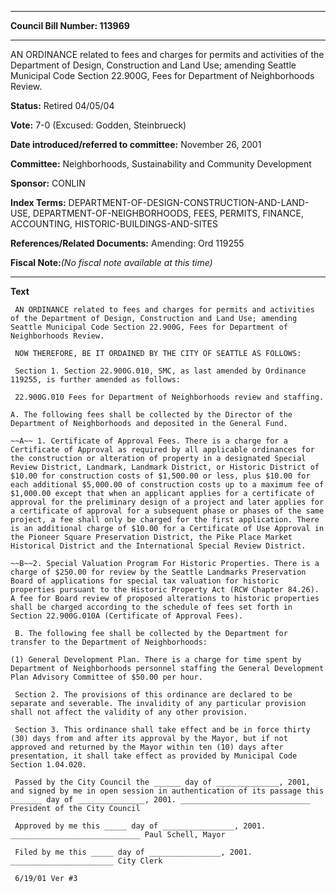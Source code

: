 

********

**Council Bill Number: 113969**
********

 AN ORDINANCE related to fees and charges for permits and activities of the Department of Design, Construction and Land Use; amending Seattle Municipal Code Section 22.900G, Fees for Department of Neighborhoods Review.

**Status:** Retired 04/05/04
   
**Vote:** 7-0 (Excused: Godden, Steinbrueck)
   
   
**Date introduced/referred to committee:** November 26, 2001
   
**Committee:** Neighborhoods, Sustainability and Community Development
   
**Sponsor:** CONLIN
   
   
**Index Terms:** DEPARTMENT-OF-DESIGN-CONSTRUCTION-AND-LAND-USE, DEPARTMENT-OF-NEIGHBORHOODS, FEES, PERMITS, FINANCE, ACCOUNTING, HISTORIC-BUILDINGS-AND-SITES

**References/Related Documents:** Amending: Ord 119255

**Fiscal Note:**_(No fiscal note available at this time)_

********

**Text**
   
```
 AN ORDINANCE related to fees and charges for permits and activities of the Department of Design, Construction and Land Use; amending Seattle Municipal Code Section 22.900G, Fees for Department of Neighborhoods Review.

 NOW THEREFORE, BE IT ORDAINED BY THE CITY OF SEATTLE AS FOLLOWS:

 Section 1. Section 22.900G.010, SMC, as last amended by Ordinance 119255, is further amended as follows:

 22.900G.010 Fees for Department of Neighborhoods review and staffing.

A. The following fees shall be collected by the Director of the Department of Neighborhoods and deposited in the General Fund.

~~A~~ 1. Certificate of Approval Fees. There is a charge for a Certificate of Approval as required by all applicable ordinances for the construction or alteration of property in a designated Special Review District, Landmark, Landmark District, or Historic District of $10.00 for construction costs of $1,500.00 or less, plus $10.00 for each additional $5,000.00 of construction costs up to a maximum fee of $1,000.00 except that when an applicant applies for a certificate of approval for the preliminary design of a project and later applies for a certificate of approval for a subsequent phase or phases of the same project, a fee shall only be charged for the first application. There is an additional charge of $10.00 for a Certificate of Use Approval in the Pioneer Square Preservation District, the Pike Place Market Historical District and the International Special Review District.

~~B~~2. Special Valuation Program For Historic Properties. There is a charge of $250.00 for review by the Seattle Landmarks Preservation Board of applications for special tax valuation for historic properties pursuant to the Historic Property Act (RCW Chapter 84.26). A fee for Board review of proposed alterations to historic properties shall be charged according to the schedule of fees set forth in Section 22.900G.010A (Certificate of Approval Fees).

 B. The following fee shall be collected by the Department for transfer to the Department of Neighborhoods:

(1) General Development Plan. There is a charge for time spent by Department of Neighborhoods personnel staffing the General Development Plan Advisory Committee of $50.00 per hour.

 Section 2. The provisions of this ordinance are declared to be separate and severable. The invalidity of any particular provision shall not affect the validity of any other provision.

 Section 3. This ordinance shall take effect and be in force thirty (30) days from and after its approval by the Mayor, but if not approved and returned by the Mayor within ten (10) days after presentation, it shall take effect as provided by Municipal Code Section 1.04.020.

 Passed by the City Council the ______ day of ______________, 2001, and signed by me in open session in authentication of its passage this _______ day of _______________, 2001. _____________________________ President of the City Council

 Approved by me this _____ day of ________________, 2001. _____________________________ Paul Schell, Mayor

 Filed by me this _____ day of ________________, 2001. _______________________ City Clerk

 6/19/01 Ver #3

```
